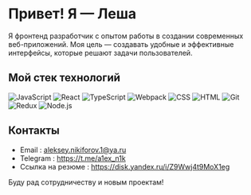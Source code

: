 # Привет! Я — Леша

Я фронтенд разработчик с опытом работы в создании современных веб-приложений. Моя цель — создавать удобные и эффективные интерфейсы, которые решают задачи пользователей.

## Мой стек технологий

![JavaScript](https://img.shields.io/badge/-JavaScript-F7DF1E?logo=javascript&logoColor=black)
![React](https://img.shields.io/badge/-React-61DAFB?logo=react&logoColor=black)
![TypeScript](https://img.shields.io/badge/-TypeScript-3178C6?logo=typescript&logoColor=white)
![Webpack](https://img.shields.io/badge/-Webpack-8DD6F9?logo=webpack&logoColor=black)
![CSS](https://img.shields.io/badge/-CSS-1572B6?logo=css3&logoColor=white)
![HTML](https://img.shields.io/badge/-HTML-E34F26?logo=html5&logoColor=white)
![Git](https://img.shields.io/badge/-Git-F05032?logo=git&logoColor=white)
![Redux](https://img.shields.io/badge/-Redux-764ABC?logo=redux&logoColor=white)
![Node.js](https://img.shields.io/badge/-Node.js-339933?logo=node.js&logoColor=white)

## Контакты

- Email : aleksey.nikiforov.1@ya.ru
- Telegram : https://t.me/a1ex_n1k
- Ссылка на резюме : https://disk.yandex.ru/i/Z9Wwj4t9MoX1eg

Буду рад сотрудничеству и новым проектам!
<!--
**vipkifonn/vipkifonn** is a ✨ _special_ ✨ repository because its `README.md` (this file) appears on your GitHub profile.

Here are some ideas to get you started:

- 🔭 I’m currently working on ...
- 🌱 I’m currently learning ...
- 👯 I’m looking to collaborate on ...
- 🤔 I’m looking for help with ...
- 💬 Ask me about ...
- 📫 How to reach me: ...
- 😄 Pronouns: ...
- ⚡ Fun fact: ...
-->
